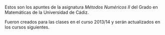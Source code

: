 Estos son los apuntes de la asignatura *Métodos Numéricos II* del Grado en Matemáticas de la Universidad de Cádiz.

Fueron creados para las clases en el curso 2013/14 y serán actualizados en los cursos siguientes.
